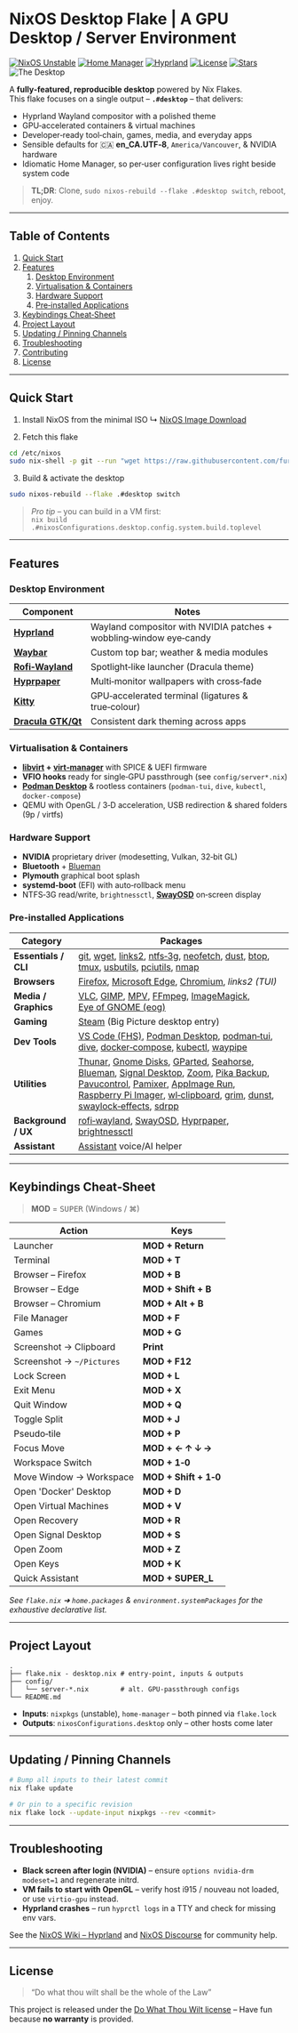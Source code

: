 # NixOS Desktop Flake | A GPU Desktop / Server Environment 

[![NixOS Unstable](https://img.shields.io/badge/NixOS-unstable-blue?logo=nixos)](https://status.nixos.org)
[![Home Manager](https://img.shields.io/badge/Home%20Manager-enabled-brightgreen)](https://github.com/nix-community/home-manager)
[![Hyprland](https://img.shields.io/badge/Wayland-Hyprland-purple?logo=wayland)](https://github.com/hyprwm/Hyprland)
[![License](https://img.shields.io/badge/License-Do%20what%20thou%20wilt-red)](#license)
[![Stars](https://img.shields.io/github/stars/fursman/NixOS?style=social)](https://github.com/fursman/NixOS)
![The Desktop](Screenshot-2025-05-19-20-32-04.png?raw=true)

A **fully‑featured, reproducible desktop** powered by Nix Flakes.  
This flake focuses on a single output – **`.#desktop`** – that delivers:

* Hyprland Wayland compositor with a polished theme  
* GPU‑accelerated containers & virtual machines  
* Developer‑ready tool‑chain, games, media, and everyday apps  
* Sensible defaults for 🇨🇦 **en_CA.UTF‑8**, `America/Vancouver`, & NVIDIA hardware  
* Idiomatic Home Manager, so per‑user configuration lives right beside system code

> **TL;DR**: Clone, `sudo nixos-rebuild --flake .#desktop switch`, reboot, enjoy.

---

## Table of Contents

1. [Quick Start](#quick-start)
2. [Features](#features)
   1. [Desktop Environment](#desktop-environment)
   2. [Virtualisation & Containers](#virtualisation--containers)
   3. [Hardware Support](#hardware-support)
   4. [Pre‑installed Applications](#pre-installed-applications)
3. [Keybindings Cheat‑Sheet](#keybindings-cheat-sheet)
4. [Project Layout](#project-layout)
5. [Updating / Pinning Channels](#updating--pinning-channels)
6. [Troubleshooting](#troubleshooting)
7. [Contributing](#contributing)
8. [License](#license)

---

## Quick Start

1. Install NixOS from the minimal ISO
    ↳ [NixOS Image Download](https://nixos.org/download.html)

2. Fetch this flake
```bash
cd /etc/nixos
sudo nix-shell -p git --run "wget https://raw.githubusercontent.com/fursman/NixOS/main/flake.nix"
```

3. Build & activate the desktop
```bash
sudo nixos-rebuild --flake .#desktop switch
```

> _Pro tip_ – you can build in a VM first:  
> `nix build .#nixosConfigurations.desktop.config.system.build.toplevel`

---

## Features

### Desktop Environment

| Component | Notes |
|-----------|-------|
| **[Hyprland](https://github.com/hyprwm/Hyprland)** | Wayland compositor with NVIDIA patches + wobbling‑window eye‑candy |
| **[Waybar](https://github.com/Alexays/Waybar)** | Custom top bar; weather & media modules |
| **[Rofi‑Wayland](https://github.com/lbonn/rofi)** | Spotlight‑like launcher (Dracula theme) |
| **[Hyprpaper](https://github.com/hyprwm/hyprpaper)** | Multi‑monitor wallpapers with cross‑fade |
| **[Kitty](https://sw.kovidgoyal.net/kitty/)** | GPU‑accelerated terminal (ligatures & true‑colour) |
| **[Dracula GTK/Qt](https://github.com/dracula/gtk)** | Consistent dark theming across apps |

### Virtualisation & Containers

* **[libvirt](https://libvirt.org/) + [virt‑manager](https://virt-manager.org/)** with SPICE & UEFI firmware  
* **VFIO hooks** ready for single‑GPU passthrough (see `config/server*.nix`)  
* **[Podman Desktop](https://podman-desktop.io/)** & rootless containers (`podman‑tui`, `dive`, `kubectl`, `docker‑compose`)  
* QEMU with OpenGL / 3‑D acceleration, USB redirection & shared folders (9p / virtfs)

### Hardware Support

* **NVIDIA** proprietary driver (modesetting, Vulkan, 32‑bit GL)
* **Bluetooth** + [Blueman](https://github.com/blueman-project/blueman)
* **Plymouth** graphical boot splash
* **systemd‑boot** (EFI) with auto‑rollback menu
* NTFS‑3G read/write, `brightnessctl`, **[SwayOSD](https://github.com/ErikReider/SwayOSD)** on‑screen display

### Pre‑installed Applications

| Category | Packages |
|----------|----------|
| **Essentials / CLI** | [git](https://git-scm.com/), [wget](https://www.gnu.org/software/wget/), [links2](https://links.twibright.com/), [ntfs‑3g](https://github.com/tuxera/ntfs-3g), [neofetch](https://github.com/dylanaraps/neofetch), [dust](https://github.com/bootandy/dust), [btop](https://github.com/aristocratos/btop), [tmux](https://github.com/tmux/tmux), [usbutils](https://github.com/gregkh/usbutils), [pciutils](https://github.com/pciutils/pciutils), [nmap](https://nmap.org/) |
| **Browsers** | [Firefox](https://www.mozilla.org/firefox), [Microsoft Edge](https://www.microsoft.com/edge), [Chromium](https://www.chromium.org/), *links2 (TUI)* |
| **Media / Graphics** | [VLC](https://www.videolan.org/vlc/), [GIMP](https://www.gimp.org/), [MPV](https://mpv.io/), [FFmpeg](https://ffmpeg.org/), [ImageMagick](https://imagemagick.org/), [Eye of GNOME (eog)](https://wiki.gnome.org/Apps/Eog) |
| **Gaming** | [Steam](https://store.steampowered.com/about) (Big Picture desktop entry) |
| **Dev Tools** | [VS Code (FHS)](https://code.visualstudio.com/), [Podman Desktop](https://podman-desktop.io/), [podman‑tui](https://github.com/containers/podman-tui), [dive](https://github.com/wagoodman/dive), [docker‑compose](https://docs.docker.com/compose/), [kubectl](https://kubernetes.io/docs/tasks/tools/), [waypipe](https://github.com/ArcticaProject/waypipe) |
| **Utilities** | [Thunar](https://docs.xfce.org/xfce/thunar/start), [Gnome Disks](https://wiki.gnome.org/Apps/Disks), [GParted](https://gparted.org/), [Seahorse](https://wiki.gnome.org/Apps/Seahorse), [Blueman](https://github.com/blueman-project/blueman), [Signal Desktop](https://signal.org/download), [Zoom](https://zoom.us/), [Pika Backup](https://github.com/pika-backup/pika-backup), [Pavucontrol](https://freedesktop.org/software/pulseaudio/pavucontrol/), [Pamixer](https://github.com/cdemoulins/pamixer), [AppImage Run](https://github.com/probonopd/AppImageKit), [Raspberry Pi Imager](https://github.com/raspberrypi/rpi-imager), [wl‑clipboard](https://github.com/bugaevc/wl-clipboard), [grim](https://github.com/emersion/grim), [dunst](https://github.com/dunst-project/dunst), [swaylock‑effects](https://github.com/jirutka/swaylock-effects), [sdrpp](https://github.com/AlexandreRouma/SDRPlusPlus) |
| **Background / UX** | [rofi‑wayland](https://github.com/lbonn/rofi), [SwayOSD](https://github.com/ErikReider/SwayOSD), [Hyprpaper](https://github.com/hyprwm/hyprpaper), [brightnessctl](https://github.com/Hummer12007/brightnessctl) |
| **Assistant** | [Assistant](https://github.com/fursman/Assistant) voice/AI helper |

---

## Keybindings Cheat‑Sheet

> **MOD** = <kbd>SUPER</kbd> (Windows / ⌘)

| Action | Keys |
|--------|------|
| Launcher | **MOD + Return** |
| Terminal | **MOD + T** |
| Browser – Firefox | **MOD + B** |
| Browser – Edge | **MOD + Shift + B** |
| Browser – Chromium | **MOD + Alt + B** |
| File Manager | **MOD + F** |
| Games | **MOD + G** |
| Screenshot → Clipboard | **Print** |
| Screenshot → `~/Pictures` | **MOD + F12** |
| Lock Screen | **MOD + L** |
| Exit Menu | **MOD + X** |
| Quit Window | **MOD + Q** |
| Toggle Split | **MOD + J** |
| Pseudo‑tile | **MOD + P** |
| Focus Move | **MOD + ← ↑ ↓ →** |
| Workspace Switch | **MOD + 1‑0** |
| Move Window → Workspace | **MOD + Shift + 1‑0** |
| Open 'Docker' Desktop | **MOD + D** |
| Open Virtual Machines | **MOD + V** |
| Open Recovery | **MOD + R** |
| Open Signal Desktop | **MOD + S** |
| Open Zoom | **MOD + Z** |
| Open Keys | **MOD + K** |
| Quick Assistant | **MOD + SUPER_L** |

_See `flake.nix` ➜ `home.packages` & `environment.systemPackages` for the exhaustive declarative list._

---

## Project Layout

```
.
├── flake.nix - desktop.nix # entry‑point, inputs & outputs
├── config/
│   └── server‑*.nix        # alt. GPU‑passthrough configs
└── README.md
```

* **Inputs**: `nixpkgs` (unstable), `home-manager` – both pinned via `flake.lock`  
* **Outputs**: `nixosConfigurations.desktop` only – other hosts come later

---

## Updating / Pinning Channels

```bash
# Bump all inputs to their latest commit
nix flake update

# Or pin to a specific revision
nix flake lock --update-input nixpkgs --rev <commit>
```

---

## Troubleshooting

* **Black screen after login (NVIDIA)** – ensure `options nvidia-drm modeset=1` and regenerate initrd.  
* **VM fails to start with OpenGL** – verify host i915 / nouveau not loaded, or use `virtio-gpu` instead.  
* **Hyprland crashes** – run `hyprctl logs` in a TTY and check for missing env vars.

See the [NixOS Wiki – Hyprland](https://nixos.wiki/wiki/Hyprland) and [NixOS Discourse](https://discourse.nixos.org) for community help.

---

## License

> “Do what thou wilt shall be the whole of the Law”

This project is released under the [Do What Thou Wilt license](LICENSE) – Have fun because **no warranty** is provided. 
